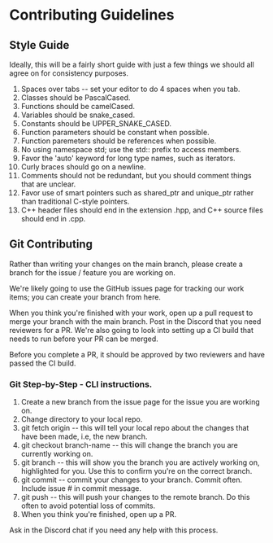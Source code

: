 # Contributing Guidelines

## Style Guide
Ideally, this will be a fairly short guide with just a few things we should all agree on for consistency purposes.

1. Spaces over tabs -- set your editor to do 4 spaces when you tab.
2. Classes should be PascalCased.
3. Functions should be camelCased.
4. Variables should be snake_cased.
5. Constants should be UPPER_SNAKE_CASED.
6. Function parameters should be constant when possible.
7. Function paremeters should be references when possible.
8. No using namespace std; use the std:: prefix to access members.
9. Favor the 'auto' keyword for long type names, such as iterators.
10. Curly braces should go on a newline.
11. Comments should not be redundant, but you should comment things that are unclear.
12. Favor use of smart pointers such as shared_ptr and unique_ptr rather than traditional C-style pointers.
13. C++ header files should end in the extension .hpp, and C++ source files should end in .cpp.

## Git Contributing
Rather than writing your changes on the main branch, please create a branch for the issue / feature you are working on.

We're likely going to use the GitHub issues page for tracking our work items; you can create your branch from here.

When you think you're finished with your work, open up a pull request to merge your branch with the main branch.  Post in the Discord that you need reviewers for a PR.  We're also going to look into setting up a CI build that needs to run before your PR can be merged.

Before you complete a PR, it should be approved by two reviewers and have passed the CI build.

### Git Step-by-Step - CLI instructions.
1. Create a new branch from the issue page for the issue you are working on.
2. Change directory to your local repo.
3. git fetch origin -- this will tell your local repo about the changes that have been made, i.e, the new branch.
4. git checkout branch-name -- this will change the branch you are currently working on.
5. git branch -- this will show you the branch you are actively working on, highlighted for you.  Use this to confirm you're on the correct branch.
6. git commit -- commit your changes to your branch.  Commit often.  Include issue # in commit message.
7. git push -- this will push your changes to the remote branch.  Do this often to avoid potential loss of commits.
8. When you think you're finished, open up a PR.

Ask in the Discord chat if you need any help with this process.
